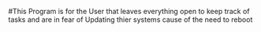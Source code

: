 #This Program is for the User that leaves everything open to keep track of tasks and are in fear of Updating thier systems cause of the need to reboot
